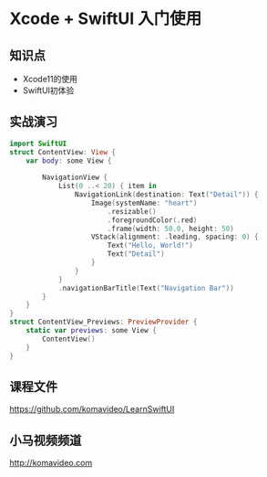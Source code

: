 Xcode + SwiftUI 入门使用
=======================

## 知识点

* Xcode11的使用
* SwiftUI初体验

## 实战演习

~~~swift
import SwiftUI
struct ContentView: View {
    var body: some View {
        
        NavigationView {
            List(0 ..< 20) { item in
                NavigationLink(destination: Text("Detail")) {
                    Image(systemName: "heart")
                        .resizable()
                        .foregroundColor(.red)
                        .frame(width: 50.0, height: 50)
                    VStack(alignment: .leading, spacing: 0) {
                        Text("Hello, World!")
                        Text("Detail")
                    }
                }
            }
            .navigationBarTitle(Text("Navigation Bar"))
        }
    }
}
struct ContentView_Previews: PreviewProvider {
    static var previews: some View {
        ContentView()
    }
}
~~~

## 课程文件

https://github.com/komavideo/LearnSwiftUI

## 小马视频频道

http://komavideo.com
